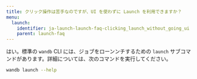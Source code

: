 ```yaml
---
title: クリック操作は苦手なのですが、UI を使わずに Launch を利用できますか？
menu:
  launch:
    identifier: ja-launch-launch-faq-clicking_launch_without_going_ui
    parent: launch-faq
---
```


はい。標準の `wandb` CLI には、ジョブをローンンチするための `launch` サブコマンドがあります。詳細については、次のコマンドを実行してください。

```bash
wandb launch --help
```
